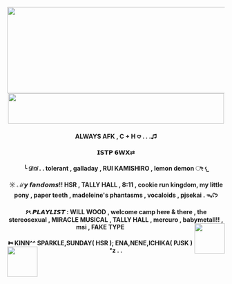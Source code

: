 <p align="center">
      <img width="700" height="200" src="https://i.pinimg.com/736x/f5/f3/a8/f5f3a8d2fd36f0f1da93be7d2fbdf9b9.jpg">
 <img width="500" height="70" src="https://i.pinimg.com/736x/8c/ea/4c/8cea4c3b21970b3fb8954f3c7a7fc26a.jpg">
</p>
<h4 align="center"> ALWAYS AFK , C + H 𖹭 . . .♫ 
<h4 align="center">  𝗜𝗦𝗧𝗣 𝟲𝗪𝗫⇄ 
<h4 align="center"> ╰ 𝒟𝘯𝘪 . . tolerant , galladay , RUI KAMISHIRO , lemon demon ೀ 𐔌
<h4 align="center"> ☼ ℳ𝙮 𝙛𝙖𝙣𝙙𝙤𝙢𝙨!! HSR , TALLY HALL , 8:11 ,  cookie run kingdom, my little pony ,  paper teeth , madeleine's phantasms , vocaloids , pjsekai . ᯓᡣ𐭩
<h4 align="center"> ۶ৎ 𝙋𝙇𝘼𝙔𝙇𝙄𝙎𝙏 : WILL WOOD , welcome camp here & there , the stereosexual , MIRACLE MUSICAL , TALLY HALL , mercuro , babymetall!! , msi , FAKE TYPE
<img align="right" width="70" height="70" src="https://static.wikitide.net/projectsekaiwiki/f/f8/Ichika_Casual_chibi.png">
<h4 align="center"> ✄ KINN^^  SPARKLE,SUNDAY( HSR ); ENA,NENE,ICHIKA( PJSK ) ᶻz . . 
<img align="left" width="70" height="70" src="https://media.tenor.com/FDUTaeN3sfIAAAAj/ichika-hoshino.gif">
